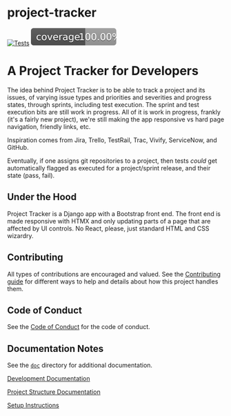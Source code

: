 # project-tracker

[![Tests](https://github.com/nickrnet/project-tracker/actions/workflows/test.yml/badge.svg)](https://github.com/nickrnet/project-tracker/actions/workflows/test.yml) [![Coverage](doc/coverage/coverage.svg)](doc/coverage/html/index.html)

# A Project Tracker for Developers

The idea behind Project Tracker is to be able to track a project and its issues, of varying issue types and priorities and severities and progress states, through sprints, including test execution. The sprint and test execution bits are still work in progress. All of it is work in progress, frankly (it's a fairly new project), we're still making the app responsive vs hard page navigation, friendly links, etc.

Inspiration comes from Jira, Trello, TestRail, Trac, Vivify, ServiceNow, and GitHub.

Eventually, if one assigns git repositories to a project, then tests _could_ get automatically flagged as executed for a project/sprint release, and their state (pass, fail).

## Under the Hood

Project Tracker is a Django app with a Bootstrap front end. The front end is made responsive with HTMX and only updating parts of a page that are affected by UI controls. No React, please, just standard HTML and CSS wizardry.

## Contributing

All types of contributions are encouraged and valued. See the [Contributing guide](contributing.md) for different ways to help and details about how this project handles them.

## Code of Conduct

See the [Code of Conduct](code_of_conduct.md) for the code of conduct.

## Documentation Notes

See the [`doc`](doc) directory for additional documentation.

[Development Documentation](doc/development.md)

[Project Structure Documentation](doc/project_structure.md)

[Setup Instructions](doc/setup.md)
